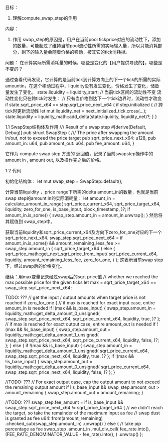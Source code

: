 目标：
1. 理解compute_swap_step的作用


内容：
1. 作用
swap_step的原因是，用户在当前pool tickprice对应的流动性下，添加的数量，可能超过了维持当前pool流动性所需的实际输入量，所以只能消耗部分，剩下的输入量会随着价格的移动，被其它的tick消耗掉。 

问题： 在计算实际所需消耗量的时候，哪些是变化的【用户提供导致的】，哪些是不变的？

通过查看代码发现，它计算的是当前tick到计算方向上的下一个tick的所需的实际amountin，在这个移动过程中，liquidity没有发生变化，价格发生了变化，储备量发生了变化。 
state.liquidity = liquidity_start;  // 当前tick区间的流动性不变
流动性变化只在跨tick时发生：
// 只有当价格到达下一个tick边界时，流动性才改变
if state.sqrt_price_x64 == step.sqrt_price_next_x64 {
    if step.initialized {
        // 跨tick时更新流动性
        let mut liquidity_net = next_initialized_tick.cross(...);
        state.liquidity = liquidity_math::add_delta(state.liquidity, liquidity_net)?;
    }
}


1.1 SwapStep结构体及作用
/// Result of a swap step
#[derive(Default, Debug)]
pub struct SwapStep {
    /// The price after swapping the amount in/out, not to exceed the price target
    pub sqrt_price_next_x64: u128,
    pub amount_in: u64,
    pub amount_out: u64,
    pub fee_amount: u64,
}

它作为 compute swap step 方法的 返回值，记录了当前swapstep操作中的 amount in , amount out, 以及操作完之后的价格。

1.2 代码

初始化结构体：
    let mut swap_step = SwapStep::default();

计算当前liquidity ，price range下所需的delta amount_in的数量，也就是当前swap step的amount in的实际消耗量：
  let amount_in = calculate_amount_in_range(
            sqrt_price_current_x64,
            sqrt_price_target_x64,
            liquidity,
            zero_for_one,
            is_base_input,
            block_timestamp,
        )?;
    if amount_in.is_some() {
            swap_step.amount_in = amount_in.unwrap();
        }
然后将其赋值到 swap_step中。

获取当前liquidity和sqrt_price_current_x64及方向下zero_for_one对应的下一个 sqrt_price_next_x64. 
swap_step.sqrt_price_next_x64 =
            if amount_in.is_some() && amount_remaining_less_fee >= swap_step.amount_in {
                sqrt_price_target_x64
            } else {
                sqrt_price_math::get_next_sqrt_price_from_input(
                    sqrt_price_current_x64,
                    liquidity,
                    amount_remaining_less_fee,
                    zero_for_one,
                )
            };
这表示当前swap step下，经过swap后的价格变化。


继续：用max变量记录经过swap后的sqrt price值
    // whether we reached the max possible price for the given ticks
    let max = sqrt_price_target_x64 == swap_step.sqrt_price_next_x64;

TODO: ???
    // get the input / output amounts when target price is not reached
    if zero_for_one {
        // if max is reached for exact input case, entire amount_in is needed
        if !(max && is_base_input) {
            swap_step.amount_in = liquidity_math::get_delta_amount_0_unsigned(
                swap_step.sqrt_price_next_x64,
                sqrt_price_current_x64,
                liquidity,
                true,
            )?
        };
        // if max is reached for exact output case, entire amount_out is needed
        if !(max && !is_base_input) {
            swap_step.amount_out = liquidity_math::get_delta_amount_1_unsigned(
                swap_step.sqrt_price_next_x64,
                sqrt_price_current_x64,
                liquidity,
                false,
            )?;
        };
    } else {
        if !(max && is_base_input) {
            swap_step.amount_in = liquidity_math::get_delta_amount_1_unsigned(
                sqrt_price_current_x64,
                swap_step.sqrt_price_next_x64,
                liquidity,
                true,
            )?
        };
        if !(max && !is_base_input) {
            swap_step.amount_out = liquidity_math::get_delta_amount_0_unsigned(
                sqrt_price_current_x64,
                swap_step.sqrt_price_next_x64,
                liquidity,
                false,
            )?
        };
    }


//TODO: ???
    // For exact output case, cap the output amount to not exceed the remaining output amount
    if !is_base_input && swap_step.amount_out > amount_remaining {
        swap_step.amount_out = amount_remaining;
    }

//TODO: ???
    swap_step.fee_amount =
        if is_base_input && swap_step.sqrt_price_next_x64 != sqrt_price_target_x64 {
            // we didn't reach the target, so take the remainder of the maximum input as fee
            // swap dust is granted as fee
            u64::from(amount_remaining)
                .checked_sub(swap_step.amount_in)
                .unwrap()
        } else {
            // take pip percentage as fee
            swap_step
                .amount_in
                .mul_div_ceil(
                    fee_rate.into(),
                    (FEE_RATE_DENOMINATOR_VALUE - fee_rate).into(),
                )
                .unwrap()
        };